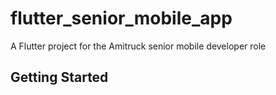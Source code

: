 # flutter_senior_mobile_app

A Flutter project for the Amitruck senior mobile developer role

## Getting Started


